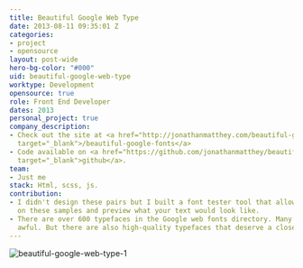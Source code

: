 ```yaml
---
title: Beautiful Google Web Type
date: 2013-08-11 09:35:01 Z
categories:
- project
- opensource
layout: post-wide
hero-bg-color: "#000"
uid: beautiful-google-web-type
worktype: Development
opensource: true
role: Front End Developer
dates: 2013
personal_project: true
company_description:
- Check out the site at <a href="http://jonathanmatthey.com/beautiful-google-fonts/"
  target="_blank">/beautiful-google-fonts</a>
- Code available on <a href="https://github.com/jonathanmatthey/beautiful-web-type"
  target="_blank">github</a>.
team:
- Just me
stack: Html, scss, js.
contribution:
- I didn't design these pairs but I built a font tester tool that allows you to click
  on these samples and preview what your text would look like.
- There are over 600 typefaces in the Google web fonts directory. Many of them are
  awful. But there are also high-quality typefaces that deserve a closer look.
---
```


<div class="showcase">
  <img src="/img/beautiful-google-web-type/1.jpg" alt="beautiful-google-web-type-1">
</div>